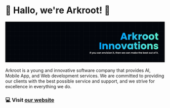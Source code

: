 # 💙 Hallo, we're Arkroot! 💙 

![Akroot Cover][arkroot_cover]

Arkroot is a young and innovative software company that provides AI, Mobile App, and Web development services. We are committed to providing our clients with the best possible service and support, and we strive for excellence in everything we do.

### 💻 Visit [our website][arkroot_website]

[arkroot_website]:http://www.arkroot.com/
[arkroot_cover]:https://raw.githubusercontent.com/Arkroot-Innovations/.github/main/profile/images/arkroot-cover.png
